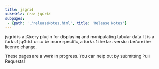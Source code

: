 ```yaml
---
title: jsgrid
subtitle: Free jqGrid
subpages:
 - {path: './releaseNotes.html', title: 'Release Notes'}
---
```


jsgrid is a jQuery plugin for displaying and manipulating tabular
data. It is a fork of jqGrid, or to be more specific, a fork of the
last version before the licence change.

These pages are a work in progress. You can help out by submitting
Pull Requests!
